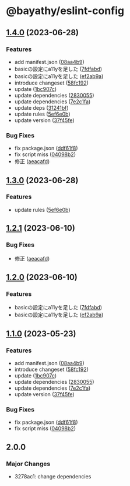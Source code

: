 # @bayathy/eslint-config

## [1.4.0](https://github.com/Bayathy/eslint/compare/eslint-config-v1.3.1...eslint-config-v1.4.0) (2023-06-28)


### Features

* add manifest.json ([08aa4b9](https://github.com/Bayathy/eslint/commit/08aa4b9e80c2be7f888cbcc0b422bdaf640caea5))
* basicの設定にa11yを足した ([7fdfabd](https://github.com/Bayathy/eslint/commit/7fdfabd9cdf9f10c3b82fb2430f3e99f8d3f6c15))
* basicの設定にa11yを足した ([ef2ab9a](https://github.com/Bayathy/eslint/commit/ef2ab9a0642a70d623c9279582e85bf12aa4af00))
* introduce changeset ([58fc192](https://github.com/Bayathy/eslint/commit/58fc1920cd651f31c206a7e10d8500ea5796cc19))
* update ([1bc907c](https://github.com/Bayathy/eslint/commit/1bc907c66ad0b64f47d7956028c8dc1d72b713b8))
* update dependencies ([2830055](https://github.com/Bayathy/eslint/commit/28300552f92684aa277ebdc19dc6f21829824cfe))
* update dependencies ([7e2c1fa](https://github.com/Bayathy/eslint/commit/7e2c1fa5fa09e8b89800e4c54230262c45888624))
* update deps ([31241bf](https://github.com/Bayathy/eslint/commit/31241bf1ccc7e0ac41644e049b632b133750973c))
* update rules ([5ef6e0b](https://github.com/Bayathy/eslint/commit/5ef6e0b73c1af99f81d23f746d00d69d167b806c))
* update version ([37f45fe](https://github.com/Bayathy/eslint/commit/37f45fe837fd823f5a80244221d274fa04789494))


### Bug Fixes

* fix package.json ([ddf61f8](https://github.com/Bayathy/eslint/commit/ddf61f857bb26fd0675b4a01aaa2f90593e08ec8))
* fix script miss ([04098b2](https://github.com/Bayathy/eslint/commit/04098b25d6a3508ad753bc6e1f1c1ccea658cd62))
* 修正 ([aeacafd](https://github.com/Bayathy/eslint/commit/aeacafdc7f14c1df234b5c2849620cc59dc75f1c))

## [1.3.0](https://github.com/Bayathy/eslint/compare/eslint-config-v1.2.1...eslint-config-v1.3.0) (2023-06-28)


### Features

* update rules ([5ef6e0b](https://github.com/Bayathy/eslint/commit/5ef6e0b73c1af99f81d23f746d00d69d167b806c))

## [1.2.1](https://github.com/Bayathy/eslint/compare/eslint-config-v1.2.0...eslint-config-v1.2.1) (2023-06-10)


### Bug Fixes

* 修正 ([aeacafd](https://github.com/Bayathy/eslint/commit/aeacafdc7f14c1df234b5c2849620cc59dc75f1c))

## [1.2.0](https://github.com/Bayathy/eslint/compare/eslint-config-v1.1.0...eslint-config-v1.2.0) (2023-06-10)


### Features

* basicの設定にa11yを足した ([7fdfabd](https://github.com/Bayathy/eslint/commit/7fdfabd9cdf9f10c3b82fb2430f3e99f8d3f6c15))
* basicの設定にa11yを足した ([ef2ab9a](https://github.com/Bayathy/eslint/commit/ef2ab9a0642a70d623c9279582e85bf12aa4af00))

## [1.1.0](https://github.com/Bayathy/eslint/compare/eslint-config-v1.0.1...eslint-config-v1.1.0) (2023-05-23)


### Features

* add manifest.json ([08aa4b9](https://github.com/Bayathy/eslint/commit/08aa4b9e80c2be7f888cbcc0b422bdaf640caea5))
* introduce changeset ([58fc192](https://github.com/Bayathy/eslint/commit/58fc1920cd651f31c206a7e10d8500ea5796cc19))
* update ([1bc907c](https://github.com/Bayathy/eslint/commit/1bc907c66ad0b64f47d7956028c8dc1d72b713b8))
* update dependencies ([2830055](https://github.com/Bayathy/eslint/commit/28300552f92684aa277ebdc19dc6f21829824cfe))
* update dependencies ([7e2c1fa](https://github.com/Bayathy/eslint/commit/7e2c1fa5fa09e8b89800e4c54230262c45888624))
* update version ([37f45fe](https://github.com/Bayathy/eslint/commit/37f45fe837fd823f5a80244221d274fa04789494))


### Bug Fixes

* fix package.json ([ddf61f8](https://github.com/Bayathy/eslint/commit/ddf61f857bb26fd0675b4a01aaa2f90593e08ec8))
* fix script miss ([04098b2](https://github.com/Bayathy/eslint/commit/04098b25d6a3508ad753bc6e1f1c1ccea658cd62))

## 2.0.0

### Major Changes

- 3278ac1: change dependencies
